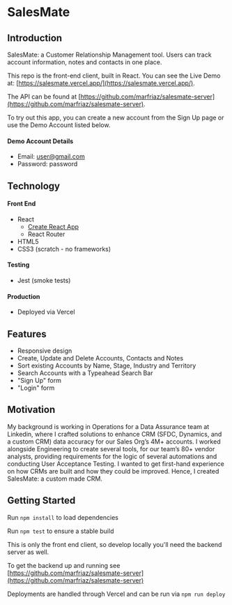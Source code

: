 # SalesMate

## Introduction

SalesMate: a Customer Relationship Management tool. Users can track account information, notes and contacts in one place.

This repo is the front-end client, built in React. You can see the Live Demo at: [https://salesmate.vercel.app/](https://salesmate.vercel.app/).

The API can be found at [https://github.com/marfriaz/salesmate-server](https://github.com/marfriaz/salesmate-server).

To try out this app, you can create a new account from the Sign Up page or use the Demo Account listed below.

#### Demo Account Details

- Email: user@gmail.com
- Password: password

## Technology

#### Front End

- React
  - [Create React App](https://github.com/facebook/create-react-app)
  - React Router
- HTML5
- CSS3 (scratch - no frameworks)

#### Testing

- Jest (smoke tests)

#### Production

- Deployed via Vercel

## Features

- Responsive design
- Create, Update and Delete Accounts, Contacts and Notes
- Sort existing Accounts by Name, Stage, Industry and Territory
- Search Accounts with a Typeahead Search Bar
- "Sign Up" form
- "Login" form

## Motivation

My background is working in Operations for a Data Assurance team at Linkedin, where I crafted solutions to enhance CRM (SFDC, Dynamics, and a custom CRM) data accuracy for our Sales Org’s 4M+ accounts. I worked alongside Engineering to create several tools, for our team’s 80+ vendor analysts, providing requirements for the logic of several automations and conducting User Acceptance Testing. I wanted to get first-hand experience on how CRMs are built and how they could be improved. Hence, I created SalesMate: a custom made CRM.

## Getting Started

Run `npm install` to load dependencies

Run `npm test` to ensure a stable build

This is only the front end client, so develop locally you'll need the backend server as well.

To get the backend up and running see [https://github.com/marfriaz/salesmate-server](https://github.com/marfriaz/salesmate-server)

Deployments are handled through Vercel and can be run via `npm run deploy`
